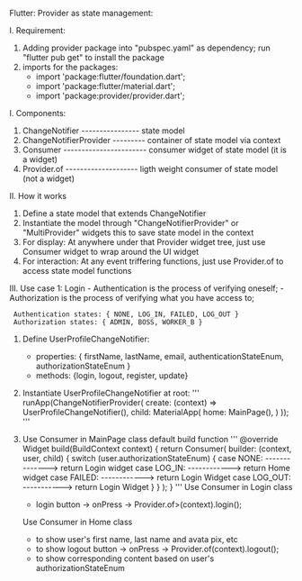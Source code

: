 Flutter:
  Provider as state management:

I. Requirement:
 1) Adding provider package into "pubspec.yaml" as dependency; run "flutter pub get" to install the package
 2) imports for the packages:
    - import 'package:flutter/foundation.dart';
    - import 'package:flutter/material.dart';
    - import 'package:provider/provider.dart';
 
I. Components:
 1) ChangeNotifier  ---------------- state model
 2) ChangeNotifierProvider --------- container of state model via context
 3) Consumer ----------------------- consumer widget of state model (it is a widget)
 4) Provider.of -------------------- ligth weight consumer of state model (not a widget)
 
II. How it works
 1) Define a state model that extends ChangeNotifier
 2) Instantiate the model through "ChangeNotifierProvider" or "MultiProvider" widgets
    this to save state model in the context
 3) For display:
    At anywhere under that Provider widget tree, just use Consumer widget to wrap around the UI widget
 4) For interaction:
    At any event triffering functions, just use Provider.of to access state model functions

III. Use case 1: Login
     - Authentication is the process of verifying oneself;
     - Authorization is the process of verifying what you have access to;

     Authentication states: { NONE, LOG_IN, FAILED, LOG_OUT }
     Authorization states: { ADMIN, BOSS, WORKER_B }
     
 1) Define UserProfileChangeNotifier:
    - properties: { firstName, lastName, email, authenticationStateEnum, authorizationStateEnum }
    - methods: {login, logout, register, update}
    
 2) Instantiate UserProfileChangeNotifier at root:
    '''
    runApp(ChangeNotifierProvider(
              create: (context) => UserProfileChangeNotifier(),
              child: MaterialApp(
                home: MainPage(),
              )
          ));
    '''
 3) Use Consumer in MainPage class default build function
    '''
    @override
    Widget build(BuildContext context) {
      return Consumer<UserProfileChangeNotifier>(
        builder: (context, user, child) {
	  switch (user.authorizationStateEnum) {
	    case NONE: --------------> return Login widget
	    case LOG_IN: ------------> return Home widget
	    case FAILED: ------------> return Login Widget
	    case LOG_OUT: -----------> return Login Widget
          }
	}
      );
    }
    '''
    Use Consumer in Login class
     - login button -> onPress -> Provider.of<UserProfileChangeNotifier>>(context).login();
     

    Use Consumer in Home class
     - to show user's first name, last name and avata pix, etc
     - to show logout button -> onPress -> Provider.of<UserProfileChangeNotifier>(context).logout();
     - to show corresponding content based on user's authorizationStateEnum

